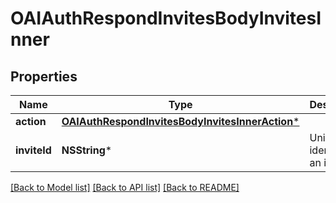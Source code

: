 # OAIAuthRespondInvitesBodyInvitesInner

## Properties
Name | Type | Description | Notes
------------ | ------------- | ------------- | -------------
**action** | [**OAIAuthRespondInvitesBodyInvitesInnerAction***](OAIAuthRespondInvitesBodyInvitesInnerAction.md) |  | 
**inviteId** | **NSString*** | Unique identifier of an invite. | 

[[Back to Model list]](../README.md#documentation-for-models) [[Back to API list]](../README.md#documentation-for-api-endpoints) [[Back to README]](../README.md)


